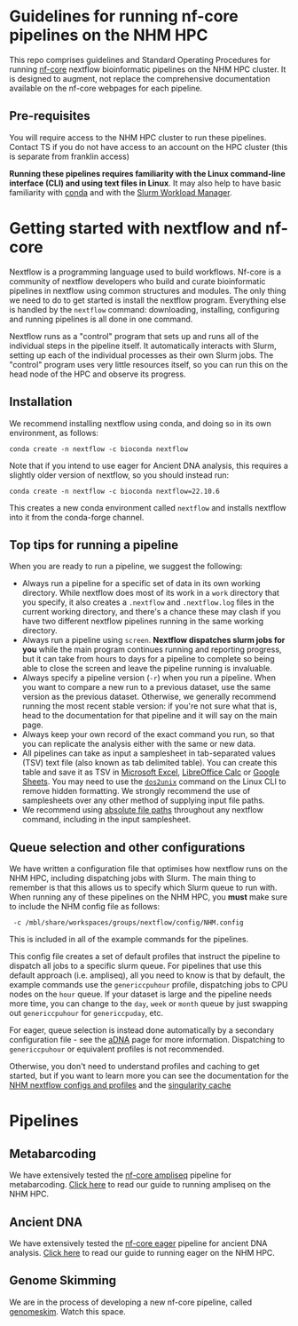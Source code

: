 # Guidelines for running nf-core pipelines on the NHM HPC

This repo comprises guidelines and Standard Operating Procedures for running [nf-core](https://nf-co.re/) nextflow bioinformatic pipelines on the NHM HPC cluster. It is designed to augment, not replace the comprehensive documentation available on the nf-core webpages for each pipeline. 

## Pre-requisites

You will require access to the NHM HPC cluster to run these pipelines. Contact TS if you do not have access to an account on the HPC cluster (this is separate from franklin access)

**Running these pipelines requires familiarity with the Linux command-line interface (CLI) and using text files in Linux**. It may also help to have basic familiarity with [conda](https://docs.conda.io/en/latest/) and with the [Slurm Workload Manager](https://slurm.schedmd.com/documentation.html). 

# Getting started with nextflow and nf-core

Nextflow is a programming language used to build workflows. Nf-core is a community of nextflow developers who build and curate bioinformatic pipelines in nextflow using common structures and modules. The only thing we need to do to get started is install the nextflow program. Everything else is handled by the `nextflow` command: downloading, installing, configuring and running pipelines is all done in one command. 

Nextflow runs as a "control" program that sets up and runs all of the individual steps in the pipeline itself. It automatically interacts with Slurm, setting up each of the individual processes as their own Slurm jobs. The "control" program uses very little resources itself, so you can run this on the head node of the HPC and observe its progress.

## Installation

We recommend installing nextflow using conda, and doing so in its own environment, as follows:
```
conda create -n nextflow -c bioconda nextflow
```
Note that if you intend to use eager for Ancient DNA analysis, this requires a slightly older version of nextflow, so you should instead run:
```
conda create -n nextflow -c bioconda nextflow=22.10.6
```

This creates a new conda environment called `nextflow` and installs nextflow into it from the conda-forge channel. 

## Top tips for running a pipeline

When you are ready to run a pipeline, we suggest the following:

* Always run a pipeline for a specific set of data in its own working directory. While nextflow does most of its work in a `work` directory that you specify, it also creates a `.nextflow` and `.nextflow.log` files in the current working directory, and there's a chance these may clash if you have two different nextflow pipelines running in the same working directory.
* Always run a pipeline using `screen`. **Nextflow dispatches slurm jobs for you** while the main program continues running and reporting progress, but it can take from hours to days for a pipeline to complete so being able to close the screen and leave the pipeline running is invaluable.
* Always specify a pipeline version (`-r`) when you run a pipeline. When you want to compare a new run to a previous dataset, use the same version as the previous dataset. Otherwise, we generally recommend running the most recent stable version: if you're not sure what that is, head to the documentation for that pipeline and it will say on the main page.
* Always keep your own record of the exact command you run, so that you can replicate the analysis either with the same or new data.
* All pipelines can take as input a samplesheet in tab-separated values (TSV) text file (also known as tab delimited table). You can create this table and save it as TSV in [Microsoft Excel](https://smallbusiness.chron.com/make-txt-tab-delimited-35511.html), [LibreOffice Calc](https://ask.libreoffice.org/t/how-to-generate-calc-tab-delimited-output/14591) or [Google Sheets](https://support.google.com/merchants/answer/160569?hl=en-GB). You may need to use the [`dos2unix`](https://linux.die.net/man/1/dos2unix) command on the Linux CLI to remove hidden formatting. We strongly recommend the use of samplesheets over any other method of supplying input file paths. 
* We recommend using [absolute file paths](https://www.linuxfoundation.org/blog/blog/classic-sysadmin-absolute-path-vs-relative-path-in-linux-unix) throughout any nextflow command, including in the input samplesheet.

## Queue selection and other configurations

We have written a configuration file that optimises how nextflow runs on the NHM HPC, including dispatching jobs with Slurm. The main thing to remember is that this allows us to specify which Slurm queue to run with. When running any of these pipelines on the NHM HPC, you **must** make sure to include the NHM config file as follows:
```
 -c /mbl/share/workspaces/groups/nextflow/config/NHM.config
 ```
This is included in all of the example commands for the pipelines.

This config file creates a set of default profiles that instruct the pipeline to dispatch all jobs to a specific slurm queue. For pipelines that use this default approach (i.e. ampliseq), all you need to know is that by default, the example commands use the `genericcpuhour` profile, dispatching jobs to CPU nodes on the `hour` queue. If your dataset is large and the pipeline needs more time, you can change to the `day`, `week` or `month` queue by just swapping out `genericcpuhour` for `genericcpuday`, etc. 

For eager, queue selection is instead done automatically by a secondary configuration file - see the [aDNA](ancientDNA.md) page for more information. Dispatching to `genericcpuhour` or equivalent profiles is not recommended.

Otherwise, you don't need to understand profiles and caching to get started, but if you want to learn more you can see the documentation for the [NHM nextflow configs and profiles](configs.md) and the [singularity cache](singularity_cache.md)

# Pipelines

## Metabarcoding

We have extensively tested the [nf-core ampliseq](https://nf-co.re/ampliseq) pipeline for metabarcoding. [Click here](metabarcoding.md) to read our guide to running ampliseq on the NHM HPC.

## Ancient DNA

We have extensively tested the [nf-core eager](https://nf-co.re/eager) pipeline for ancient DNA analysis. [Click here](ancientDNA.md) to read our guide to running eager on the NHM HPC.

## Genome Skimming

We are in the process of developing a new nf-core pipeline, called [genomeskim](https://nf-co.re/genomeskim). Watch this space.
